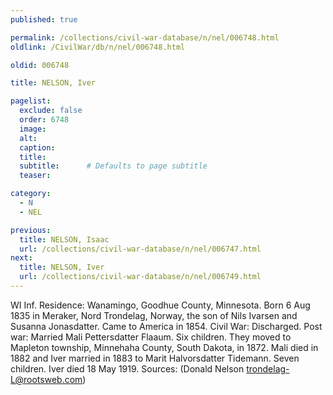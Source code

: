 ```yaml
---
published: true

permalink: /collections/civil-war-database/n/nel/006748.html
oldlink: /CivilWar/db/n/nel/006748.html

oldid: 006748

title: NELSON, Iver

pagelist:
  exclude: false
  order: 6748
  image: 
  alt:
  caption:
  title:
  subtitle:      # Defaults to page subtitle
  teaser:

category: 
  - N 
  - NEL

previous:
  title: NELSON, Isaac
  url: /collections/civil-war-database/n/nel/006747.html  
next:
  title: NELSON, Iver
  url: /collections/civil-war-database/n/nel/006749.html   
---
```

WI Inf. Residence: Wanamingo, Goodhue County, Minnesota. Born 6 Aug 1835 in Meraker, Nord Trondelag, Norway, the son of Nils Ivarsen and Susanna Jonasdatter. Came to America in 1854. Civil War: Discharged. Post war: Married Mali Pettersdatter Flaaum. Six children. They moved to Mapleton township, Minnehaha County, South Dakota, in 1872. Mali died in 1882 and Iver married in 1883 to Marit Halvorsdatter Tidemann. Seven children. Iver died 18 May 1919. Sources: (Donald Nelson [trondelag-L@rootsweb.com](mailto:trondelag-L@rootsweb.com))